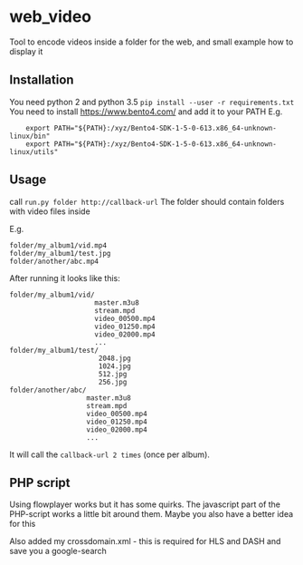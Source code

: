 # web_video
Tool to encode videos inside a folder for the web, and small example how to display it


## Installation

You need python 2 and python 3.5
`pip install --user -r requirements.txt`
You need to install https://www.bento4.com/ and add it to your PATH
E.g.
```
	export PATH="${PATH}:/xyz/Bento4-SDK-1-5-0-613.x86_64-unknown-linux/bin"
	export PATH="${PATH}:/xyz/Bento4-SDK-1-5-0-613.x86_64-unknown-linux/utils"
```

## Usage

call `run.py folder http://callback-url`
The folder should contain folders with video files inside

E.g.
```
folder/my_album1/vid.mp4
folder/my_album1/test.jpg
folder/another/abc.mp4
```

After running it looks like this:
```
folder/my_album1/vid/
                     master.m3u8
                     stream.mpd
                     video_00500.mp4
                     video_01250.mp4
                     video_02000.mp4
                     ...
folder/my_album1/test/
                      2048.jpg
                      1024.jpg
                      512.jpg
                      256.jpg
folder/another/abc/
                   master.m3u8
                   stream.mpd
                   video_00500.mp4
                   video_01250.mp4
                   video_02000.mp4
                   ...
```

It will call the `callback-url 2 times` (once per album).


## PHP script
Using flowplayer works but it has some quirks. The javascript part of the PHP-script works a little bit around them.
Maybe you also have a better idea for this

Also added my crossdomain.xml - this is required for HLS and DASH and save you a google-search
